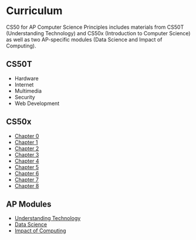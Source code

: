 # Curriculum

CS50 for AP Computer Science Principles includes materials from CS50T (Understanding Technology) and CS50x (Introduction to Computer Science) as well as two AP-specific modules (Data Science and Impact of Computing).

## CS50T

* Hardware
* Internet
* Multimedia
* Security
* Web Development

## CS50x

* [Chapter 0](0)
* [Chapter 1](1)
* [Chapter 2](2)
* [Chapter 3](3)
* [Chapter 4](4)
* [Chapter 5](5)
* [Chapter 6](6)
* [Chapter 7](7)
* [Chapter 8](8)

## AP Modules

* [Understanding Technology](understanding_technology)
* [Data Science](data_science)
* [Impact of Computing](impact_of_computing)
